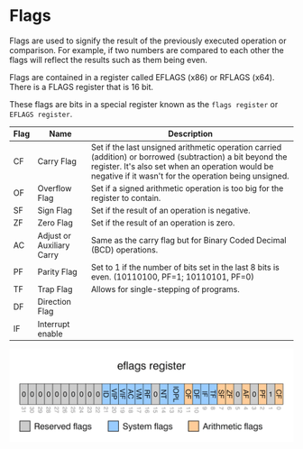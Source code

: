 # Flags
Flags are used to signify the result of the previously executed operation or comparison. For example, if two numbers are compared to each other the flags will reflect the results such as them being even.

Flags are contained in a register called EFLAGS (x86) or RFLAGS (x64). There is a FLAGS register that is 16 bit.

These flags are bits in a special register known as the `flags register` or `EFLAGS register`.

| Flag | Name | Description |
|-|-|-|
| CF | Carry Flag | Set if the last unsigned arithmetic operation carried (addition) or borrowed (subtraction) a bit beyond the register. It's also set when an operation would be negative if it wasn't for the operation being unsigned. |
| OF | Overflow Flag | Set if a signed arithmetic operation is too big for the register to contain. |
| SF | Sign Flag | Set if the result of an operation is negative. |
| ZF | Zero Flag | Set if the result of an operation is zero. |
| AC | Adjust or Auxiliary Carry | Same as the carry flag but for Binary Coded Decimal (BCD) operations. |
| PF | Parity Flag | Set to 1 if the number of bits set in the last 8 bits is even. (10110100, PF=1; 10110101, PF=0) |
| TF | Trap Flag | Allows for single-stepping of programs. |
| DF | Direction Flag |  |
| IF | Interrupt enable |  |

![E Flags](/Programming_Foundations/Assembly/Images/Eflags.png)